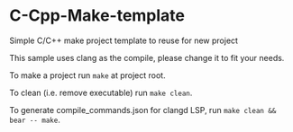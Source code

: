 # C-Cpp-Make-template
Simple C/C++ make project template to reuse for new project

This sample uses clang as the compile, please change it to fit your needs.

To make a project run `make` at project root.

To clean (i.e. remove executable) run `make clean`.

To generate compile_commands.json for clangd LSP, run `make clean && bear -- make`.
